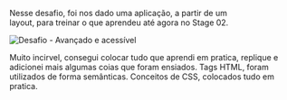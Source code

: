 Nesse desafio, foi nos dado uma aplicação, a partir de um layout, para treinar o que aprendeu até agora no Stage 02.

![Desafio - Avançado e acessível](https://github.com/erikpablo/protegido/assets/159021301/c77e73e7-41c5-4e45-b828-2161584e3554)


Muito incirvel, consegui colocar tudo que aprendi em pratica, replique e adicionei mais algumas coias que foram ensiados. 
Tags HTML, foram utilizados de forma semânticas. 
Conceitos de CSS, colocados tudo em pratica. 
